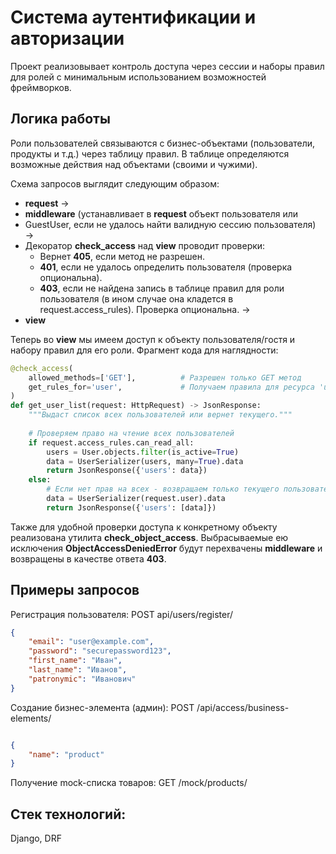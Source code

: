# Система аутентификации и авторизации
Проект реализовывает контроль доступа через сессии и наборы правил для ролей с 
минимальным использованием возможностей фреймворков.

## Логика работы
Роли пользователей связываются с бизнес-объектами (пользователи, продукты и т.д.) 
через таблицу правил. В таблице определяются возможные действия над объектами 
(своими и чужими).

Схема запросов выглядит следующим образом:

* **request** → 
* **middleware** (устанавливает в **request** объект пользователя или 
* GuestUser, если не удалось найти валидную сессию пользователя) → 
* Декоратор **check_access** над **view** проводит проверки:
    * Вернет **405**, если метод не разрешен.
    * **401**, если не удалось определить пользователя (проверка опциональна).
    * **403**, если не найдена запись в таблице правил для роли пользователя 
      (в ином случае она кладется в request.access_rules). Проверка 
      опциональна. →
* **view**

Теперь во **view** мы имеем доступ к объекту пользователя/гостя и набору правил
для его роли. Фрагмент кода для наглядности:

```python
@check_access(
    allowed_methods=['GET'],          # Разрешен только GET метод
    get_rules_for='user',             # Получаем правила для ресурса 'user'
)
def get_user_list(request: HttpRequest) -> JsonResponse:
    """Выдаст список всех пользователей или вернет текущего."""
    
    # Проверяем право на чтение всех пользователей
    if request.access_rules.can_read_all:
        users = User.objects.filter(is_active=True)
        data = UserSerializer(users, many=True).data
        return JsonResponse({'users': data})
    else:
        # Если нет прав на всех - возвращаем только текущего пользователя
        data = UserSerializer(request.user).data
        return JsonResponse({'users': [data]})
```
Также для удобной проверки доступа к конкретному объекту реализована утилита
**check_object_access**. Выбрасываемые ею исключения **ObjectAccessDeniedError**
будут перехвачены **middleware** и возвращены в качестве ответа **403**.

## Примеры запросов ##
Регистрация пользователя: POST api/users/register/

```json
{
    "email": "user@example.com",
    "password": "securepassword123",
    "first_name": "Иван",
    "last_name": "Иванов",
    "patronymic": "Иванович"
}
```
Создание бизнес-элемента (админ): POST /api/access/business-elements/
```json

{
    "name": "product"
}
```
Получение mock-списка товаров: GET /mock/products/

## Стек технологий:
Django, DRF
